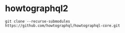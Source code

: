 # howtographql2

```
git clone --recurse-submodules https://github.com/howtographql/howtographql-core.git
```